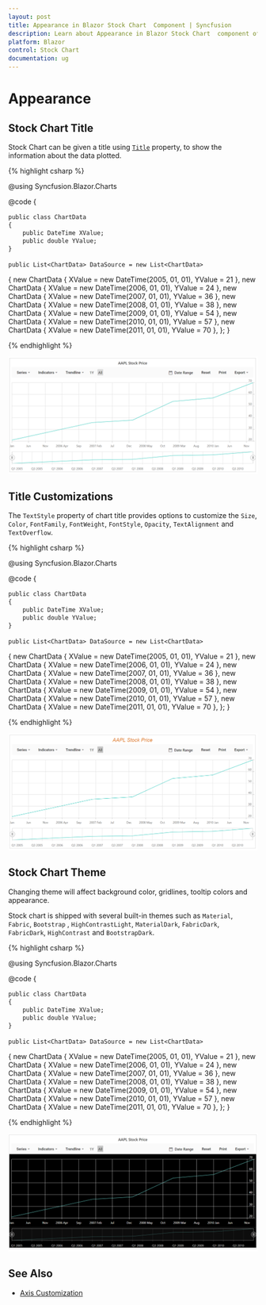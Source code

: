 ```yaml
---
layout: post
title: Appearance in Blazor Stock Chart  Component | Syncfusion 
description: Learn about Appearance in Blazor Stock Chart  component of Syncfusion, and more details.
platform: Blazor
control: Stock Chart 
documentation: ug
---
```


# Appearance

## Stock Chart Title

Stock Chart can be given a title using [`Title`](https://help.syncfusion.com/cr/blazor/Syncfusion.Blazor.Charts.StockChartModel.html#Syncfusion_Blazor_Charts_StockChartModel_Title) property, to show the information
about the data plotted.

{% highlight csharp %}

@using Syncfusion.Blazor.Charts

<SfStockChart Title="AAPL Stock Price">
    <StockChartSeriesCollection>
        <StockChartSeries DataSource="@DataSource" Type="ChartSeriesType.Line" XName="XValue" YName="YValue"></StockChartSeries>
    </StockChartSeriesCollection>
    <StockChartPeriods>
        <StockChartPeriod Text="1Y"></StockChartPeriod>
        <StockChartPeriod Text="All" Selected="true"></StockChartPeriod>
    </StockChartPeriods>
</SfStockChart>

@code {

    public class ChartData
    {
        public DateTime XValue;
        public double YValue;
    }

    public List<ChartData> DataSource = new List<ChartData>
{
        new ChartData { XValue = new DateTime(2005, 01, 01), YValue = 21 },
        new ChartData { XValue = new DateTime(2006, 01, 01), YValue = 24 },
        new ChartData { XValue = new DateTime(2007, 01, 01), YValue = 36 },
        new ChartData { XValue = new DateTime(2008, 01, 01), YValue = 38 },
        new ChartData { XValue = new DateTime(2009, 01, 01), YValue = 54 },
        new ChartData { XValue = new DateTime(2010, 01, 01), YValue = 57 },
        new ChartData { XValue = new DateTime(2011, 01, 01), YValue = 70 },
    };
}


{% endhighlight %}

![Title](images/appearance/title-razor.png)

<!-- markdownlint-disable MD036 -->

## Title Customizations

The `TextStyle` property of chart title provides options to customize the `Size`, `Color`, `FontFamily`, `FontWeight`, `FontStyle`, `Opacity`, `TextAlignment` and `TextOverflow`.

{% highlight csharp %}

@using Syncfusion.Blazor.Charts

<SfStockChart Title="AAPL Stock Price">
    <StockChartTitleStyle FontFamily="Arial" FontStyle="Italic" FontWeight="Regular" Color="#E27F2D" Size="20px" TextOverfLow="TextOverflow.Wrap"></StockChartTitleStyle>
    <StockChartSeriesCollection>
        <StockChartSeries DataSource="@DataSource" Type="ChartSeriesType.Line" XName="XValue" YName="YValue"></StockChartSeries>
    </StockChartSeriesCollection>
    <StockChartPeriods>
        <StockChartPeriod Text="1Y"></StockChartPeriod>
        <StockChartPeriod Text="All" Selected="true"></StockChartPeriod>
    </StockChartPeriods>
</SfStockChart>

@code {

    public class ChartData
    {
        public DateTime XValue;
        public double YValue;
    }

    public List<ChartData> DataSource = new List<ChartData>
{
        new ChartData { XValue = new DateTime(2005, 01, 01), YValue = 21 },
        new ChartData { XValue = new DateTime(2006, 01, 01), YValue = 24 },
        new ChartData { XValue = new DateTime(2007, 01, 01), YValue = 36 },
        new ChartData { XValue = new DateTime(2008, 01, 01), YValue = 38 },
        new ChartData { XValue = new DateTime(2009, 01, 01), YValue = 54 },
        new ChartData { XValue = new DateTime(2010, 01, 01), YValue = 57 },
        new ChartData { XValue = new DateTime(2011, 01, 01), YValue = 70 },
    };
}

{% endhighlight %}

![Title Wrap](images/appearance/titlewrap-razor.png)

## Stock Chart Theme

Changing theme will affect background color, gridlines, tooltip colors and appearance.

Stock chart is shipped with several built-in themes such as `Material`, `Fabric`, `Bootstrap` , `HighContrastLight`, `MaterialDark`, `FabricDark`, `FabricDark`, `HighContrast` and `BootstrapDark`.

{% highlight csharp %}

@using Syncfusion.Blazor.Charts

<SfStockChart Title="AAPL Stock Price" Theme="ChartTheme.HighContrast">
    <StockChartSeriesCollection>
        <StockChartSeries DataSource="@DataSource" Type="ChartSeriesType.Line" XName="XValue" YName="YValue"></StockChartSeries>
    </StockChartSeriesCollection>
    <StockChartPeriods>
        <StockChartPeriod Text="1Y"></StockChartPeriod>
        <StockChartPeriod Text="All" Selected="true"></StockChartPeriod>
    </StockChartPeriods>
</SfStockChart>

@code {

    public class ChartData
    {
        public DateTime XValue;
        public double YValue;
    }

    public List<ChartData> DataSource = new List<ChartData>
{
        new ChartData { XValue = new DateTime(2005, 01, 01), YValue = 21 },
        new ChartData { XValue = new DateTime(2006, 01, 01), YValue = 24 },
        new ChartData { XValue = new DateTime(2007, 01, 01), YValue = 36 },
        new ChartData { XValue = new DateTime(2008, 01, 01), YValue = 38 },
        new ChartData { XValue = new DateTime(2009, 01, 01), YValue = 54 },
        new ChartData { XValue = new DateTime(2010, 01, 01), YValue = 57 },
        new ChartData { XValue = new DateTime(2011, 01, 01), YValue = 70 },
    };
}

{% endhighlight %}

![Theme](images/appearance/theme-razor.png)

## See Also

* [Axis Customization](./axis-customization/)
